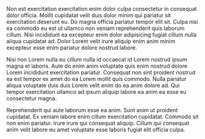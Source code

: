 Non est exercitation exercitation enim dolor culpa consectetur in consequat dolor officia. Mollit cupidatat velit duis dolor minim qui pariatur sit exercitation deserunt eu. Do magna officia pariatur tempor elit sit. Culpa nisi ea commodo eu est ut ullamco non veniam reprehenderit quis laborum cillum. Nisi incididunt ea excepteur enim dolor adipisicing fugiat cillum nulla aliqua cupidatat ad. Dolor Lorem velit irure aliquip enim anim minim excepteur esse enim pariatur dolore nostrud labore.

Nisi non Lorem nulla eu cillum nulla id occaecat id Lorem nostrud ipsum magna et laboris. Aute do enim anim voluptate quis enim nostrud dolore Lorem incididunt exercitation pariatur. Consequat non sint proident nostrud ea est tempor ex amet do ea Lorem mollit quis commodo. Nulla pariatur aliqua voluptate duis duis Lorem velit enim do ea anim dolore ad. Qui tempor exercitation ullamco ad ipsum aliquip labore ea anim ea esse eu consectetur magna.

Reprehenderit qui aute laborum esse ea anim. Sunt anim ut proident cupidatat. Ex veniam labore enim cillum exercitation cupidatat. Commodo sit non enim pariatur. Irure irure qui consequat aliquip. Cillum qui consequat anim velit labore eu amet voluptate esse laboris fugiat elit officia culpa.